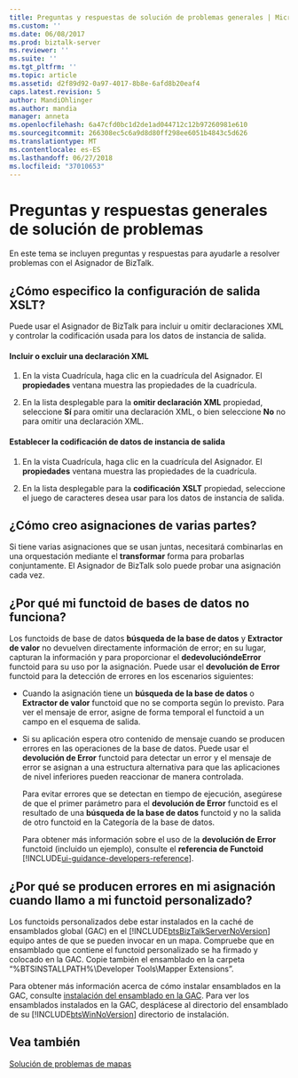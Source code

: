 ```yaml
---
title: Preguntas y respuestas de solución de problemas generales | Microsoft Docs
ms.custom: ''
ms.date: 06/08/2017
ms.prod: biztalk-server
ms.reviewer: ''
ms.suite: ''
ms.tgt_pltfrm: ''
ms.topic: article
ms.assetid: d2f89d92-0a97-4017-8b8e-6afd8b20eaf4
caps.latest.revision: 5
author: MandiOhlinger
ms.author: mandia
manager: anneta
ms.openlocfilehash: 6a47cfd0bc1d2de1ad044712c12b97260981e610
ms.sourcegitcommit: 266308ec5c6a9d8d80ff298ee6051b4843c5d626
ms.translationtype: MT
ms.contentlocale: es-ES
ms.lasthandoff: 06/27/2018
ms.locfileid: "37010653"
---
```

# <a name="general-troubleshooting-questions-and-answers"></a>Preguntas y respuestas generales de solución de problemas
En este tema se incluyen preguntas y respuestas para ayudarle a resolver problemas con el Asignador de BizTalk.  
  
## <a name="how-do-i-specify-xslt-output-settings"></a>¿Cómo especifico la configuración de salida XSLT?  
 Puede usar el Asignador de BizTalk para incluir u omitir declaraciones XML y controlar la codificación usada para los datos de instancia de salida.  
  
#### <a name="include-or-exclude-an-xml-declaration"></a>Incluir o excluir una declaración XML  
  
1.  En la vista Cuadrícula, haga clic en la cuadrícula del Asignador. El **propiedades** ventana muestra las propiedades de la cuadrícula.  
  
2.  En la lista desplegable para la **omitir declaración XML** propiedad, seleccione **Sí** para omitir una declaración XML, o bien seleccione **No** no para omitir una declaración XML.  
  
#### <a name="set-encoding-for-output-instance-data"></a>Establecer la codificación de datos de instancia de salida  
  
1.  En la vista Cuadrícula, haga clic en la cuadrícula del Asignador. El **propiedades** ventana muestra las propiedades de la cuadrícula.  
  
2.  En la lista desplegable para la **codificación XSLT** propiedad, seleccione el juego de caracteres desea usar para los datos de instancia de salida.  
  
## <a name="how-do-i-create-multipart-mappings"></a>¿Cómo creo asignaciones de varias partes?  
 Si tiene varias asignaciones que se usan juntas, necesitará combinarlas en una orquestación mediante el **transformar** forma para probarlas conjuntamente. El Asignador de BizTalk solo puede probar una asignación cada vez.  
  
## <a name="why-isnt-my-database-functoid-working"></a>¿Por qué mi functoid de bases de datos no funciona?  
 Los functoids de base de datos **búsqueda de la base de datos** y **Extractor de valor** no devuelven directamente información de error; en su lugar, capturan la información y para proporcionar el **dedevolucióndeError** functoid para su uso por la asignación. Puede usar el **devolución de Error** functoid para la detección de errores en los escenarios siguientes:  
  
- Cuando la asignación tiene un **búsqueda de la base de datos** o **Extractor de valor** functoid que no se comporta según lo previsto. Para ver el mensaje de error, asigne de forma temporal el functoid a un campo en el esquema de salida.  
  
- Si su aplicación espera otro contenido de mensaje cuando se producen errores en las operaciones de la base de datos. Puede usar el **devolución de Error** functoid para detectar un error y el mensaje de error se asignan a una estructura alternativa para que las aplicaciones de nivel inferiores pueden reaccionar de manera controlada.  
  
  Para evitar errores que se detectan en tiempo de ejecución, asegúrese de que el primer parámetro para el **devolución de Error** functoid es el resultado de una **búsqueda de la base de datos** functoid y no la salida de otro functoid en la Categoría de la base de datos.  
  
  Para obtener más información sobre el uso de la **devolución de Error** functoid (incluido un ejemplo), consulte el **referencia de Functoid** [!INCLUDE[ui-guidance-developers-reference](../includes/ui-guidance-developers-reference.md)].
  
## <a name="why-is-my-map-failing-when-calling-my-custom-functoid"></a>¿Por qué se producen errores en mi asignación cuando llamo a mi functoid personalizado?  
 Los functoids personalizados debe estar instalados en la caché de ensamblados global (GAC) en el [!INCLUDE[btsBizTalkServerNoVersion](../includes/btsbiztalkservernoversion-md.md)] equipo antes de que se pueden invocar en un mapa. Compruebe que en ensamblado que contiene el functoid personalizado se ha firmado y colocado en la GAC. Copie también el ensamblado en la carpeta “%BTSINSTALLPATH%\Developer Tools\Mapper Extensions”.  
  
 Para obtener más información acerca de cómo instalar ensamblados en la GAC, consulte [instalación del ensamblado en la GAC](../core/assembly-installation-in-the-gac.md). Para ver los ensamblados instalados en la GAC, desplácese al directorio del ensamblado de su [!INCLUDE[btsWinNoVersion](../includes/btswinnoversion-md.md)] directorio de instalación.  
  
## <a name="see-also"></a>Vea también  
 [Solución de problemas de mapas](../core/troubleshooting-maps.md)